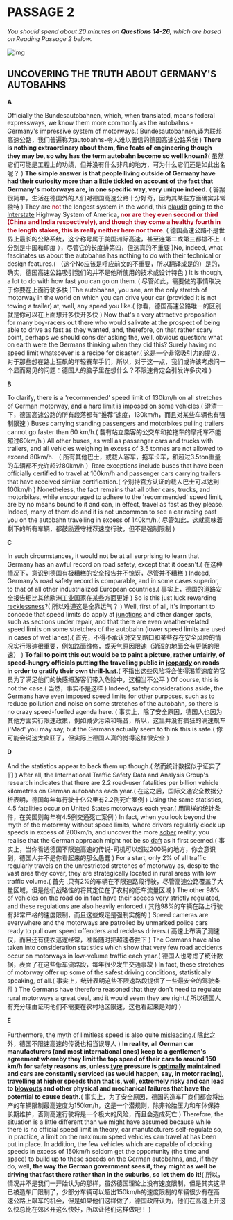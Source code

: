 # PASSAGE 2

*You should spend about 20 minutes on **Questions 14-26**, which are based on Reading Passage 2 below.*

![img](https://iotcdn.oss-ap-southeast-1.aliyuncs.com/2020-11/Autobahns-01_0.jpg)

## UNCOVERING THE TRUTH ABOUT GERMANY'S AUTOBAHNS

**A**

Officially the Bundesautobahnen, which, when translated, means federal expressways, we know them more commonly as the autobahns - Germany's impressive system of motorways.( Bundesautobahnen,译为联邦高速公路，我们普遍称为autobahns-令人难以置信的德国高速公路系统 ) **There is nothing extraordinary about them, fine feats of engineering though they may be, so why has the term autobahn become so well known?**( 虽然它们可能是工程上的功绩，但并没有什么非凡的地方，可为什么它们还是如此出名呢？ ) **The simple answer is that people living outside of Germany have had their curiosity more than a little <u>tickled</u> on account of the fact that Germany's motorways are, in one specific way, very unique indeed.** ( 答案很简单，生活在德国外的人们对德国高速公路十分好奇，因为其某些方面确实非常独特 ) They are <span style="color: #a80018">not</span> the longest system in the world, this <u>plaudit</u> going to the <u>Interstate</u> Highway System of America,<span style="color: #a80018"> **nor are they even second or third (China and India respectively), and though they come a healthy fourth in the length stakes, this is really neither here nor there**</span>. ( 德国高速公路不是世界上最长的公路系统，这个称号属于美国洲际高速，甚至连第二或第三都排不上（ 分别是中国和印度 ），尽管它的长度排第四，但这真的不重要 )No, indeed, what fascinates us about the autobahns has nothing to do with their technical or design features.( （这个No应该是呼应前文的不重要，所以翻译成是的）是的，确实，德国高速公路吸引我们的并不是他所使用的技术或设计特色 ) It is though, a lot to do with how fast you can go on them. ( 尽管如此，需要做的事情取决于你要在上面行驶多快 )The autobahns, you see, are the only stretch of motorway in the world on which you can drive your car (provided it is not towing a trailer) at, well, any speed you like.( 你看，德国高速公路唯一的区别就是你可以在上面想开多快开多快 ) Now that's a very attractive proposition for many boy-racers out there who would salivate at the prospect of being able to drive as fast as they wanted, and, therefore, on that rather scary point, perhaps we should consider asking the, well, obvious question: what on earth were the Germans thinking when they did this? Surely having no speed limit whatsoever is a recipe for disaster.( 这是一个非常吸引力的提议，对于那些想在路上狂飙的年轻赛车手们，所以，对于这一点，我们或许该考虑问一个显而易见的问题：德国人的脑子里在想什么？不限速肯定会引发许多灾难 )

**B**

To clarify, there is a 'recommended' speed limit of 130km/h on all stretches of German motorway, and a hard limit is <u>imposed</u> on some vehicles.( 澄清一下，德国高速公路的所有段落都有“推荐”速度，130km/h，而且对某些车辆也有强制限速 ) Buses carrying standing passengers and motorbikes pulling trailers cannot go faster than 60 km/h.( 载有站立乘客的公交车和拉拖车的摩托车不能超过60km/h ) All other buses, as well as passenger cars and trucks with trailers, and all vehicles weighing in excess of 3.5 tonnes are not allowed to exceed 80km/h. （ 所有其他巴士，或载人客车，拖车卡车，和超过3.5ton重量的车辆都不允许超过80km/h ）Rare exceptions include buses that have been officially certified to travel at 100km/h and passenger cars carrying trailers that have received similar certification.( 个别持官方认证的载人巴士可以达到100km/h ) Nonetheless, the fact remains that all other cars, trucks, and motorbikes, while encouraged to adhere to the 'recommended' speed limit, are by no means bound to it and can, in effect, travel as fast as they please. Indeed, many of them do and it is not uncommon to see a car racing past you on the autobahn travelling in excess of 140km/h.( 尽管如此，这就意味着剩下的所有车辆，都鼓励遵守推荐速度行驶，但不是强制限制 )

**C**

In such circumstances, it would not be at all surprising to learn that Germany has an awful record on road safety, except that it doesn't.( 在这种情况下，意识到德国有极糟糕的安全报告并不惊讶，尽管并不糟糕 ) Indeed, Germany's road safety record is comparable, and in some cases superior, to that of all other industrialized European countries.( 事实上，德国的道路安全报告相比其他欧洲工业国家在某些方面更好 ) So is this just luck rewarding <u>recklessness</u>?( 所以难道这是全靠运气？ ) Well, first of all, it's important to concede that speed limits do apply at <u>junctions</u> and other danger spots, such as sections under repair, and that there are even weather-related speed limits on some stretches of the autobahn (lower speed limits are used in cases of wet lanes).( 首先，不得不承认对交叉路口和某些存在安全风险的情况实行限速很重要，例如路面维修，或天气原因限速（潮湿的地面会有更低的限速） ) **To fail to point this out would be to paint a picture, rather unfairly, of speed-hungry officials putting the travelling public in <u>jeopardy</u> on roads in order to gratify their own thrill-<u>lust</u>**.( 不指出这些风险将会使得渴望速度的官员为了满足他们的快感把游客们带入危险中，这相当不公平 ) Of course, this is not the case.( 当然，事实不是这样 ) Indeed, safety considerations aside, the Germans have even imposed speed limits for other purposes, such as to reduce pollution and noise on some stretches of the autobahn, so there is no crazy speed-fuelled agenda here. ( 事实上，除了安全原因，德国人也因为其他方面实行限速政策，例如减少污染和噪音，所以，这里并没有疯狂的满速飙车 )'Mad' you may say, but the Germans actually seem to think this is safe.( 你可能会说这太疯狂了，但实际上德国人真的觉得这样很安全 )

**D**

And the statistics appear to back them up though.( 然而统计数据似乎证实了们 ) After all, the International Traffic Safety Data and Analysis Group's research indicates that there are 2.2 road-user fatalities per billion vehicle kilometres on German autobahns each year.( 在这之后，国际交通安全数据分析表明，德国每年每行驶十亿公里有2.2例死亡案例 ) Using the same statistics, 4.5 fatalities occur on United States motorways each year.( 用同样的统计条件，在美国则每年有4.5例交通死亡案例 ) In fact, when you look beyond the myth of the motorway without speed limits, where drivers regularly clock up speeds in excess of 200km/h, and uncover the more <u>sober</u> reality, you realise that the German approach might not be so <u>daft</u> as it first seemed.( 事实上，当你看透德国不限速高速的传说-司机可以超过200码的地方，你会意识到，德国人并不是你看起来的那么愚蠢 ) For a start, only 2% of all traffic regularly travels on the unrestricted stretches of motorway as, despite the vast area they cover, they are strategically located in rural areas with low traffic volume.( 首先 ,只有2%的车辆在不限速路段行驶，尽管高速公路覆盖了大量区域，但是他们战略性的将其定位在了农村的低车流量区域 ) The other 98% of vehicles on the road do in fact have their speeds very strictly regulated, and these regulations are also heavily enforced.( 其他98%的车辆在路上行驶有非常严格的速度限制，而且这些规定是强制实施的 ) Speed cameras are everywhere and the motorways are patrolled by unmarked police cars ready to pull over speed offenders and reckless drivers.( 高速上布满了测速仪，而且还有便衣巡逻经常，准备随时把超速者拦下 ) The Germans have also taken into consideration statistics which show that very few road accidents occur on motorways in low-volume traffic each year.( 德国人也考虑了统计数据，表面了在这些低车流路段，每年很少发生交通事故 ) In fact, these stretches of motorway offer up some of the safest driving conditions, statistically speaking, of all.( 事实上，统计表明这些不限速路段提供了一些最安全的驾驶条件 ) The Germans have therefore reasoned that they don't need to regulate rural motorways a great deal, and it would seem they are right.( 所以德国人有充分理由证明他们不需要在农村地区限速，这也看起来是对的 )

**E**

Furthermore, the myth of limitless speed is also quite <u>misleading</u>.( 除此之外，德国不限速高速的传说也相当误导人 ) **In reality, all German car manufacturers (and most international ones) keep to a gentlemen's agreement whereby they limit the top speed of their cars to around 150 km/h for safety reasons as, unless <u>tyre</u> pressure is <u>optimally</u> maintained and cars are constantly serviced (as would happen, say, in motor racing), travelling at higher speeds than that is, well, extremely risky and can lead to <u>blowouts</u> and other physical and mechanical failures that have the potential to cause death.**( 事实上，为了安全原因，德国的造车厂商们都会将出产的车辆限制最高速度为150km/h，这是一个潜规则，除非轮胎压力和车体保持长期维护，否则高速行驶将是一个极大的风险，而且会造成死亡 ) Therefore, the situation is a little different than we might have assumed because while there is no official speed limit in theory, car manufacturers self-regulate so, in practice, a limit on the maximum speed vehicles can travel at has been put in place. In addition, the few vehicles which are capable of clocking speeds in excess of 150km/h seldom get the opportunity (the time and space) to build up to these speeds on the German autobahns, and, if they do, well, **the way the German government sees it, they might as well be driving that fast there rather than in the suburbs, so let them do it!**( 所以，情况并不是我们一开始认为的那样，虽然德国理论上没有速度限制，但是其实这早已被造车厂限制了，少部分车辆可以超出150km/h的速度限制的车辆很少有在高速公路上飙车的机会，但是如果他们这样做了，德国政府认为，他们在高速上开这么快总比在郊区开这么快好，所以让他们这样做吧！ )
